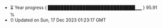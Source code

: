 - ⏳ Year progress { ████████████████████████████▁▁ } 95.91 %
- ⏰ Updated on Sun, 17 Dec 2023 01:23:17 GMT


